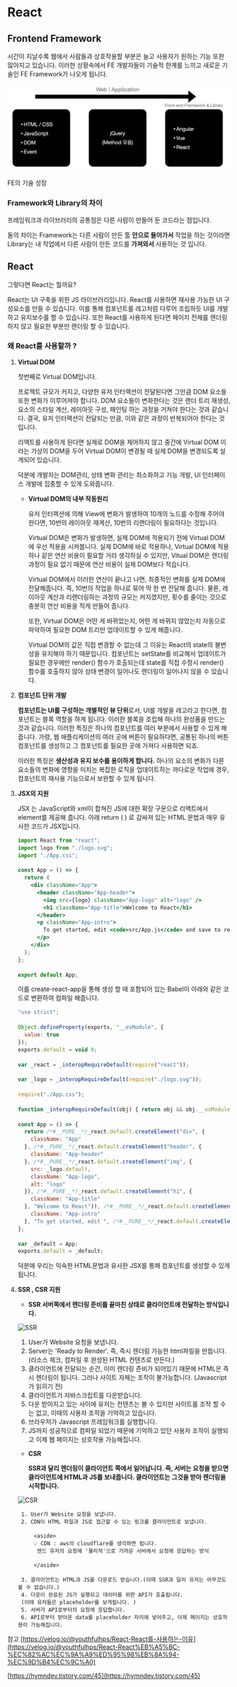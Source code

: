 # React

## **Frontend Framework**

시간이 지날수록 웹에서 사람들과 상호작용할 부분은 늘고 사용자가 원하는 기능 또한 많아지고 있습니다. 이러한 상황속에서 FE 개발자들이 기술적 한계를 느끼고 새로운 기술인 FE Framework가 나오게 됩니다.

![FE의 기술 성장 ](../../images/React/React%EB%9E%80/FE%20%EA%B8%B0%EC%88%A0%20%EC%84%B1%EC%9E%A5.png)

FE의 기술 성장 

### **Framework와 Library의 차이**

프레임워크과 라이브러리의 공통점은 다른 사람이 만들어 둔 코드라는 점입니다. 

둘의 차이는 Framework는 다른 사람이 만든 툴 **안으로 들어가서** 작업을 하는 것이라면 Library는 내 작업에서 다른 사람이 만든 코드를 **가져와서** 사용하는 것 입니다.

## **React**

그렇다면 React는 뭘까요?

React는 UI 구축을 위한 JS 라이브러리입니다. 
React를 사용하면 재사용 가능한 UI 구성요소를 만들 수 있습니다. 
이를 통해 컴포넌트를 레고처럼 다루어 조립하듯 UI를 개발하고 유지보수를 할 수 있습니다. 
또한 React를 사용하게 된다면 페이지 전체를 렌더링 하지 않고 필요한 부분만 렌더링 할 수 있습니다.

### **왜 React를 사용할까 ?**

1. **Virtual DOM**
    
    첫번째로 Virtual DOM입니다.
    
    프로젝트 규모가 커지고, 다양한 유저 인터랙션이 전달된다면 그만큼 DOM 요소들 또한 변화가 이루어져야 합니다. DOM 요소들이 변화한다는 것은 랜더 트리 재생성, 요소의 스타일 계산, 레이아웃 구성, 패인팅 하는 과정을 거쳐야 한다는 것과 같습니다. 결국, 유저 인터랙션이 전달되는 만큼, 이와 같은 과정이 반복되어야 한다는 것입니다.
    
    리액트를 사용하게 된다면 실제로 DOM을 제어하지 않고 중간에 Virtual DOM 이라는 가상의 DOM을 두어 Virtual DOM이 변경될 때 실제 DOM을 변경되도록 설계되어 있습니다.
    
    덕분에 개발자는 DOM관리, 상태 변화 관리는 최소화하고 기능 개발, UI 인터페이스 개발에 집중할 수 있게 도와줍니다.
    
    - **Virtual DOM의 내부 작동원리**
        
        유저 인터랙션에 의해 View에 변화가 발생하여 10개의 노드를 수정해 주어야 한다면, 10번의 레이아웃 재계산, 10번의 리랜더링이 필요하다는 것입니다.
        
        Virtual DOM은 변화가 발생하면, 실제 DOM에 적용되기 전에 Virtual DOM에 우선 적용을 시켜봅니다. 실제 DOM에 바로 적용하나, Virtual DOM에 적용하나 같은 연산 비용이 필요할 거라 생각하실 수 있지만, Vitual DOM은 랜더링 과정이 필요 없기 때문에 연산 비용이 실제 DOM보다 적습니다.
        
        Virtual DOM에서 이러한 연산이 끝나고 나면, 최종적인 변화를 실제 DOM에 전달해줍니다. 즉, 10번의 작업을 하나로 묶어 딱 한 번 전달해 줍니다. 물론, 레이아웃 계산과 리랜더링하는 과정의 규모는 커지겠지만, 횟수를 줄이는 것으로 충분히 연산 비용을 적게 만들어 줍니다.
        
        또한, Virtual DOM은 어떤 게 바뀌었는지, 어떤 게 바뀌지 않았는지 자동으로 파악하여 필요한 DOM 트리만 업데이트할 수 있게 해줍니다.
        
        Virtual DOM의 값은 직접 변경할 수 없는데 그 이유는 React의 state의 불변성을 유지해야 하기 때문입니다. 컴포넌트는 setState를 비교해서 업데이트가 필요한 경우에만 render() 함수가 호출되는데 state를 직접 수정시 render() 함수를 호출하지 않아 상태 변경이 일어나도 렌더링이 일어나지 않을 수 있습니다.
        

1. **컴포넌트 단위 개발**
    
    **컴포넌트는 UI를 구성하는 개별적인 뷰 단위**로서, UI를 개발을 레고라고 한다면, 컴포넌트는 블록 역할을 하게 됩니다. 이러한 블록을 조립해 하나의 완성품을 만드는 것과 같습니다. 이러한 특징은 하나의 컴포넌트를 여러 부분에서 사용할 수 있게 해줍니다. 가령, 웹 애플리케이션의 여러 곳에 버튼이 필요하다면, 공통된 하나의 버튼 컴포넌트를 생성하고 그 컴포넌트를 필요한 곳에 가져다 사용하면 되죠.
    
    이러한 특징은 **생산성과 유지 보수를 용이하게 합니다.** 하나의 요소의 변화가 다른 요소들의 변화에 영향을 미치는 복잡한 로직을 업데이트하는 까다로운 작업에 경우, 컴포넌트의 재사용 기능으로서 보완할 수 있게 됩니다.
    

1. **JSX의 지원**
    
    JSX 는 JavaScript와 xml이 합쳐진 JS에 대한 확장 구문으로 리액트에서 element를 제공해 줍니다. 
    아래 return ( ) 로 감싸져 있는 HTML 문법과 매우 유사한 코드가 JSX입니다.
    
    ```jsx
    import React from "react";
    import logo from "./logo.svg";
    import "./App.css";
    
    const App = () => {
      return (
        <div className="App">
          <header className="App-header">
            <img src={logo} className="App-logo" alt="logo" />
            <h1 className="App-title">Welcome to React</h1>
          </header>
          <p className="App-intro">
            To get started, edit <code>src/App.js</code> and save to reload.
          </p>
        </div>
      );
    };
    
    export default App;
    ```
    
    이를 create-react-app을 통해 생성 할 때 포함되어 있는 Babel이 아래와 같은 코드로 변환하여 컴파일 해줍니다.
    
    ```jsx
    "use strict";
    
    Object.defineProperty(exports, "__esModule", {
      value: true
    });
    exports.default = void 0;
    
    var _react = _interopRequireDefault(require("react"));
    
    var _logo = _interopRequireDefault(require("./logo.svg"));
    
    require("./App.css");
    
    function _interopRequireDefault(obj) { return obj && obj.__esModule ? obj : { default: obj }; }
    
    const App = () => {
      return /*#__PURE__*/_react.default.createElement("div", {
        className: "App"
      }, /*#__PURE__*/_react.default.createElement("header", {
        className: "App-header"
      }, /*#__PURE__*/_react.default.createElement("img", {
        src: _logo.default,
        className: "App-logo",
        alt: "logo"
      }), /*#__PURE__*/_react.default.createElement("h1", {
        className: "App-title"
      }, "Welcome to React")), /*#__PURE__*/_react.default.createElement("p", {
        className: "App-intro"
      }, "To get started, edit ", /*#__PURE__*/_react.default.createElement("code", null, "src/App.js"), " and save to reload."));
    };
    
    var _default = App;
    exports.default = _default;
    ```
    
    덕분에 우리는 익숙한 HTML문법과 유사한 JSX를 통해 컴포넌트를 생성할 수 있게 됩니다.
    
2. **SSR , CSR 지원**
    - **SSR 
    서버쪽에서 렌더링 준비를 끝마친 상태로 클라이언트에 전달하는 방식입니다.**
    
    ![SSR](../../images/React/React%EB%9E%80/ssr.png)
    
    1. User가 Website 요청을 보냅니다.
    2. Server는 'Ready to Render'. 즉, 즉시 렌더링 가능한 html파일을 만듭니다.(리소스 체크, 컴파일 후 완성된 HTML 컨텐츠로 만든다.)
    3. 클라이언트에 전달되는 순간, 이미 렌더링 준비가 되어있기 때문에 HTML은 즉시 렌더링이 됩니다. 
    그러나 사이트 자체는 조작이 불가능합니다. (Javascript가 읽히기 전)
    4. 클라이언트가 자바스크립트를 다운받습니다.
    5. 다운 받아지고 있는 사이에 유저는 컨텐츠는 볼 수 있지만 사이트를 조작 할 수는 없고, 이때의 사용자 조작을 기억하고 있습니다.
    6. 브라우저가 Javascript 프레임워크를 실행합니다.
    7. JS까지 성공적으로 컴파일 되었기 때문에 기억하고 있던 사용자 조작이 실행되고 이제 웹 페이지는 상호작용 가능해집니다.
    
    - **CSR**
        
        **SSR과 달리 렌더링이 클라이언트 쪽에서 일어납니다.
        즉, 서버는 요청을 받으면 클라이언트에 HTML과 JS를 보내줍니다.
        클라이언트는 그것을 받아 렌더링을 시작합니다.**
        
    ![CSR](../../images/React/React%EB%9E%80/csr.png)
        
        1. User가 Website 요청을 보냅니다.
        2. CDN이 HTML 파일과 JS로 접근할 수 있는 링크를 클라이언트로 보냅니다.
            
            <aside>
            💡 CDN : aws의 cloudflare를 생각하면 됩니다.
             엔드 유저의 요청에 '물리적'으로 가까운 서버에서 요청에 응답하는 방식
            
            </aside>
            
        3. 클라이언트는 HTML과 JS를 다운로드 받습니다.(이때 SSR과 달리 유저는 아무것도 볼 수 없습니다.)
        4. 다운이 완료된 JS가 실행되고 데이터를 위한 API가 호출됩니다.
        (이때 유저들은 placeholder를 보게됩니다. )
        5. 서버가 API로부터의 요청에 응답합니다.
        6. API로부터 받아온 data를 placeholder 자리에 넣어주고, 이제 페이지는 상호작용이 가능해집니다.
        

참고 
[https://velog.io/@youthfulhps/React-React를-사용하는-이유](https://velog.io/@youthfulhps/React-React%EB%A5%BC-%EC%82%AC%EC%9A%A9%ED%95%98%EB%8A%94-%EC%9D%B4%EC%9C%A0)

[https://hymndev.tistory.com/45](https://hymndev.tistory.com/45)